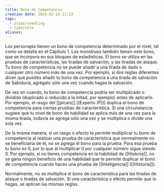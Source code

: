 ```yaml
---
title: Bono de Competencia
creation date: 2024-02-19 11:23
tags:
  - state/seedling
  - type/note
aliases:
---
```

Los personajes tienen un bono de competencia determinado por el nivel, tal como se detalla en el Capítulo 1. Los monstruos también tienen este bono, que se incorpora en sus bloques de estadísticas. El bono se utiliza en las pruebas de características, las tiradas de salvación, y las tiradas de ataque.
Tu bono de competencia no se puede añadir a una tirada de dado o cualquier otro número más de una vez. 
Por ejemplo, si dos reglas diferentes dicen que puedes añadir tu bono de competencia a una tirada de salvación de Sabiduría, agrégalo sólo una vez cuando hagas la salvación.

De vez en cuando, tu bono de competencia podría ser multiplicado o dividido (duplicado o reducido a la mitad, por ejemplo) antes de aplicarlo. 
Por ejemplo, el rasgo del [[pícaro]] [[Experto (P)]] duplica el bono de competencia para ciertas pruebas de característica. Si una circunstancia sugiere que tu nivel de bono de habilidad se aplica más de una vez para la misma tirada, todavía se agrega sólo una vez y se multiplica o divide una sola vez.

De la misma manera, si un rasgo o efecto te permite multiplicar tu bono de competencia al realizar una prueba de característica que normalmente no se beneficiaría de él, no se agrega el bono para la prueba. Para esa prueba tu bono es 0, por lo que al multiplicar 0 por cualquier número sigue siendo 0. 
Por ejemplo, si no tienes competencia en la habilidad de [[Historia]], no se gana ningún beneficio de una habilidad que te permite duplicar el bono de competencia cuando haces una prueba de [[Inteligencia]] ([[Historia]]).

Normalmente, no se multiplica el bono de característica para las tiradas de ataque o tiradas de salvación. Si una característica o efecto permite que lo hagas, se aplican las mismas reglas.